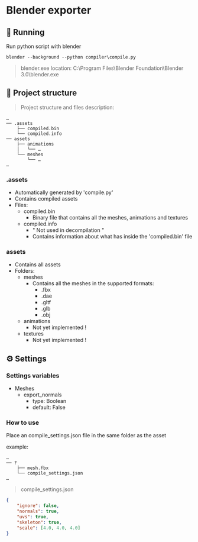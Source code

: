 # Blender exporter

## 🚀 Running

Run python script with blender

```
blender --background --python compiler\compile.py
```
> blender.exe location: C:\\Program Files\\Blender Foundation\\Blender 3.0\\blender.exe


## 📁 Project structure

> Project structure and files description:

```
…
── .assets
    ├── compiled.bin
    └── compiled.info
── assets
    ├── animations
    |   └── …   
    └── meshes
        └── …
…
```

### .assets
- Automatically generated by 'compile.py'
- Contains compiled assets
- Files:
    - compiled.bin
        - Binary file that contains all the meshes, animations and textures
    - compiled.info
        - " Not used in decompilation "
        - Contains information about what has inside the 'compiled.bin' file
### assets
- Contains all assets
- Folders:
    - meshes
        - Contains all the meshes in the supported formats:
            - .fbx
            - .dae
            - .gltf
            - .glb
            - .obj
    - animations
        - Not yet implemented !
    - textures
        - Not yet implemented !


## ⚙️ Settings

### Settings variables
- Meshes
    - export_normals
        - type: Boolean
        - default: False

### How to use
Place an compile_settings.json file in the same folder as the asset

example: 
```
…
── ?
    ├── mesh.fbx
    └── compile_settings.json
…
```

> compile_settings.json
```json
{
    "ignore": false,
    "normals": true,
    "uvs": true,
    "skeleton": true,
    "scale": [4.0, 4.0, 4.0]
}
```